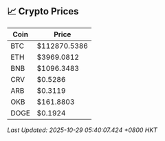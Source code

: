 ## 📈 Crypto Prices

| Coin | Price |
| ---- | ----- |
| BTC | $112870.5386 |
| ETH | $3969.0812 |
| BNB | $1096.3483 |
| CRV | $0.5286 |
| ARB | $0.3119 |
| OKB | $161.8803 |
| DOGE | $0.1924 |

_Last Updated: 2025-10-29 05:40:07.424 +0800 HKT_